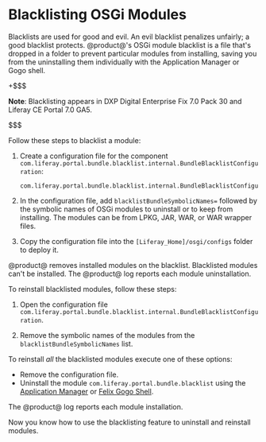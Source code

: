 # Blacklisting OSGi Modules [](id=blacklisting-osgi-modules)

Blacklists are used for good and evil. An evil blacklist penalizes unfairly; a
good blacklist protects. @product@'s OSGi module blacklist is a file that's
dropped in a folder to prevent particular modules from installing, saving you
from the uninstalling them individually with the Application Manager or Gogo
shell. 

+$$$

**Note**: Blacklisting appears in DXP Digital Enterprise Fix 7.0 Pack 30 and
Liferay CE Portal 7.0 GA5.

$$$

Follow these steps to blacklist a module:

1.  Create a configuration file for the component 
    `com.liferay.portal.bundle.blacklist.internal.BundleBlacklistConfiguration`:

        com.liferay.portal.bundle.blacklist.internal.BundleBlacklistConfiguration.config

2.  In the configuration file, add `blacklistBundleSymbolicNames=` followed by
    the symbolic names of OSGi modules to uninstall or to keep from installing.
    The modules can be from LPKG, JAR, WAR, or WAR wrapper files. 

3.  Copy the configuration file into the 
    `[Liferay_Home]/osgi/configs` folder to deploy it. 

@product@ removes installed modules on the blacklist. Blacklisted modules can't
be installed. The @product@ log reports each module uninstallation. 

To reinstall blacklisted modules, follow these steps:

1.  Open the configuration file
    `com.liferay.portal.bundle.blacklist.internal.BundleBlacklistConfiguration`.

2.  Remove the symbolic names of the modules from the
    `blacklistBundleSymbolicNames` list.

To reinstall *all* the blacklisted modules execute one of these options:

-   Remove the configuration file.
-   Uninstall the module `com.liferay.portal.bundle.blacklist` using the
    [Application Manager](/discover/portal/-/knowledge_base/7-0/managing-and-configuring-apps#using-the-app-manager)
    or
    [Felix Gogo Shell](/develop/reference/-/knowledge_base/7-0/using-the-felix-gogo-shell).

The @product@ log reports each module installation. 

Now you know how to use the blacklisting feature to uninstall and reinstall
modules.
